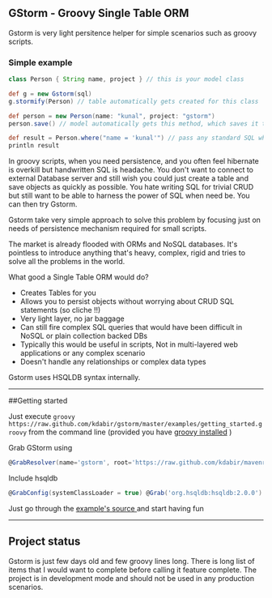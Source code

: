 GStorm - Groovy Single Table ORM
---
Gstorm is very light persitence helper for simple scenarios such as groovy scripts.

### Simple example

```groovy
class Person { String name, project } // this is your model class

def g = new Gstorm(sql)
g.stormify(Person) // table automatically gets created for this class

def person = new Person(name: "kunal", project: "gstorm")
person.save() // model automatically gets this method, which saves it to db

def result = Person.where("name = 'kunal'") // pass any standard SQL where clause
println result
```

In groovy scripts, when you need persistence, and you often feel hibernate is overkill but handwritten SQL is headache. You don't want to connect to external Database server and still wish you could just create a table and save objects as quickly as possible. You hate writing SQL for trivial CRUD but still want to be able to harness the power of SQL when need be. You can then try Gstorm.

Gstorm take very simple approach to solve this problem by focusing just on needs of persistence mechanism required for small scripts.

The market is already flooded with ORMs and NoSQL databases. It's pointless to introduce anything that's heavy, complex, rigid and tries to solve all the problems in the world. 

What good a Single Table ORM would do? 

- Creates Tables for you
- Allows you to persist objects without worrying about CRUD SQL statements (so cliche !!)
- Very light layer, no jar baggage
- Can still fire complex SQL queries that would have been difficult in NoSQL or plain collection backed DBs
- Typically this would be useful in scripts, Not in multi-layered web applications or any complex scenario
- Doesn't handle any relationships or complex data types

Gstorm uses HSQLDB syntax internally.

---------------

##Getting started

Just execute `groovy https://raw.github.com/kdabir/gstorm/master/examples/getting_started.groovy` from the command line (provided you have [groovy installed](http://groovy.codehaus.org/Installing+Groovy) )

Grab GStorm using 
```groovy
@GrabResolver(name='gstorm', root='https://raw.github.com/kdabir/mavenrepo/gh-pages/') @Grab('gstorm:gstorm:0.1')
```

Include hsqldb
```groovy
@GrabConfig(systemClassLoader = true) @Grab('org.hsqldb:hsqldb:2.0.0')
```

Just go through the [example's source ](blob/master/examples/getting_started.groovy) and start having fun

---------------

## Project status

Gstorm is just few days old and few groovy lines long. There is long list of items that I would want to complete before calling it feature complete. The project is in development mode and should not be used in any production scenarios.
